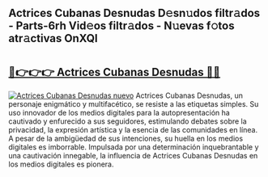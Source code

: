 ## Actrices Cubanas Desnudas D𝚎sn𝚞dos filtr𝚊dos - Parts-6rh Vid𝚎os filtr𝚊dos - N𝚞evas f𝚘tos atr𝚊ctivas OnXQI

# <h2><a href="http://mb81zvt.tromn.icu/?c=Actrices+Cubanas+Desnudas">🔗👉👉👉 Actrices Cubanas Desnudas 🔗🔗</a></h2>

[![Actrices Cubanas Desnudas nuevo](https://i.imgur.com/pEAQMta.gif)](http://mb81zvt.tromn.icu/?c=Actrices+Cubanas+Desnudas)
Actrices Cubanas Desnudas, un personaje enigmático y multifacético, se resiste a las etiquetas simples. Su uso innovador de los medios digitales para la autopresentación ha cautivado y enfurecido a sus seguidores, estimulando debates sobre la privacidad, la expresión artística y la esencia de las comunidades en línea. A pesar de la ambigüedad de sus intenciones, su huella en los medios digitales es imborrable. Impulsada por una determinación inquebrantable y una cautivación innegable, la influencia de Actrices Cubanas Desnudas en los medios digitales es pionera.
